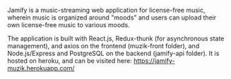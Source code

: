 Jamify is a music-streaming web application for license-free music, wherein music is organized around "moods" and users can upload their own license-free music to various moods.

The application is built with React.js, Redux-thunk (for asynchronous state management), and axios on the frontend (muzik-front folder), and Node.js/Express and PostgreSQL on the backend (jamify-api folder). It is hosted on heroku, and can be visited here: https://jamify-muzik.herokuapp.com/